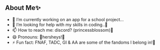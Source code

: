 ## About Me✨

- 🔭 I’m currently working on an app for a school project...
- 🤔 I’m looking for help with my skills in coding..💖
- 📫 How to reach me: discord? (princessblossom)🍷
- 😄 Pronouns: 🤎hersheys!🍫
- ⚡ Fun fact: FNAF, TADC, GI & AA are some of the fandoms I belong in!🥰
